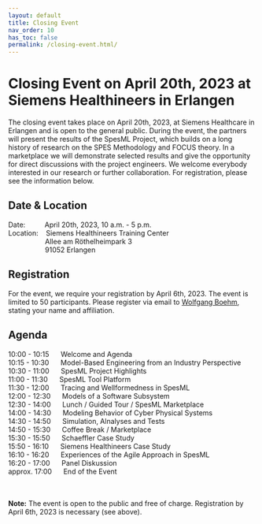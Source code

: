 ```yaml
---
layout: default
title: Closing Event
nav_order: 10
has_toc: false
permalink: /closing-event.html/
---
```

# Closing Event on April 20th, 2023 at Siemens Healthineers in Erlangen

The closing event takes place on April 20th, 2023, at Siemens Healthcare in Erlangen and is open to the general public. During the event, the partners will present the results of the SpesML Project, which builds on a long history of research on the SPES Methodology and FOCUS theory. In a marketplace we will demonstrate selected results and give the opportunity for direct discussions with the project engineers. We welcome everybody interested in our research or further collaboration. For registration, please see the information below.

## Date & Location
Date: &nbsp;&nbsp;&nbsp;&nbsp;&nbsp;&nbsp;&nbsp;&nbsp; April 20th, 2023, 10 a.m. - 5 p.m.<br> 
Location: &nbsp;&nbsp; Siemens Healthineers Training Center<br>
&nbsp;&nbsp;&nbsp;&nbsp;&nbsp;&nbsp;&nbsp;&nbsp;&nbsp;&nbsp;&nbsp;&nbsp;&nbsp;&nbsp;&nbsp;&nbsp;&nbsp;&nbsp; Allee am Röthelheimpark 3<br>
&nbsp;&nbsp;&nbsp;&nbsp;&nbsp;&nbsp;&nbsp;&nbsp;&nbsp;&nbsp;&nbsp;&nbsp;&nbsp;&nbsp;&nbsp;&nbsp;&nbsp;&nbsp; 91052 Erlangen

## Registration
For the event, we require your registration by April 6th, 2023. The event is limited to 50 participants. Please register via email to [Wolfgang Boehm](mailto:boehmw@in.tum.de), stating your name and affiliation.

## Agenda
10:00 - 10:15 &nbsp;&nbsp;&nbsp;&nbsp; Welcome and Agenda<br>
10:15 - 10:30 &nbsp;&nbsp;&nbsp;&nbsp; Model-Based Engineering from an Industry Perspective<br>
10:30 - 11:00 &nbsp;&nbsp;&nbsp;&nbsp; SpesML Project Highlights<br>
11:00 - 11:30 &nbsp;&nbsp;&nbsp;&nbsp; SpesML Tool Platform<br>
11:30 - 12:00 &nbsp;&nbsp;&nbsp;&nbsp; Tracing and Wellformedness in SpesML<br>
12:00 - 12:30 &nbsp;&nbsp;&nbsp;&nbsp; Models of a Software Subsystem<br>
12:30 - 14:00 &nbsp;&nbsp;&nbsp;&nbsp; Lunch / Guided Tour / SpesML Marketplace<br>
14:00 - 14:30 &nbsp;&nbsp;&nbsp;&nbsp; Modeling Behavior of Cyber Physical Systems<br>
14:30 - 14:50 &nbsp;&nbsp;&nbsp;&nbsp; Simulation, Alnalyses and Tests<br>
14:50 - 15:30 &nbsp;&nbsp;&nbsp;&nbsp; Coffee Break / Marketplace<br>
15:30 - 15:50 &nbsp;&nbsp;&nbsp;&nbsp; Schaeffler Case Study<br>
15:50 - 16:10 &nbsp;&nbsp;&nbsp;&nbsp; Siemens Healthineers Case Study<br>
16:10 - 16:20 &nbsp;&nbsp;&nbsp;&nbsp; Experiences of the Agile Approach in SpesML<br>
16:20 - 17:00 &nbsp;&nbsp;&nbsp;&nbsp; Panel Diskussion<br>
approx. 17:00 &nbsp;&nbsp;&nbsp;&nbsp; End of the Event<br><br><br>

<b>Note:</b> The event is open to the public and free of charge. Registration by April 6th, 2023 is necessary (see above). 
